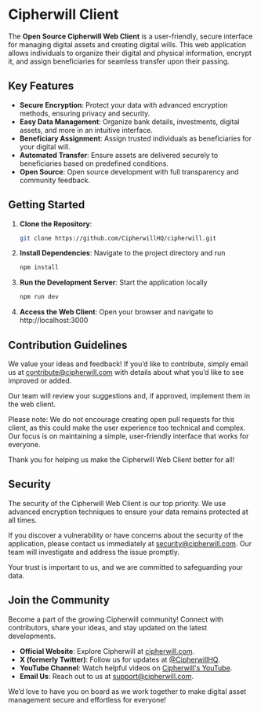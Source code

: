# Cipherwill Client

The **Open Source Cipherwill Web Client** is a user-friendly, secure interface for managing digital assets and creating digital wills. This web application allows individuals to organize their digital and physical information, encrypt it, and assign beneficiaries for seamless transfer upon their passing.

## Key Features

- **Secure Encryption**: Protect your data with advanced encryption methods, ensuring privacy and security.
- **Easy Data Management**: Organize bank details, investments, digital assets, and more in an intuitive interface.
- **Beneficiary Assignment**: Assign trusted individuals as beneficiaries for your digital will.
- **Automated Transfer**: Ensure assets are delivered securely to beneficiaries based on predefined conditions.
- **Open Source**: Open source development with full transparency and community feedback.

## Getting Started

1. **Clone the Repository**:

   ```bash
   git clone https://github.com/CipherwillHQ/cipherwill.git
   ```

2. **Install Dependencies**: Navigate to the project directory and run

   ```bash
   npm install
   ```

3. **Run the Development Server**: Start the application locally

   ```bash
   npm run dev
   ```

4. **Access the Web Client**: Open your browser and navigate to http://localhost:3000

## Contribution Guidelines

We value your ideas and feedback! If you’d like to contribute, simply email us at [contribute@cipherwill.com](mailto:contribute@cipherwill.com) with details about what you’d like to see improved or added. 

Our team will review your suggestions and, if approved, implement them in the web client. 

Please note: We do not encourage creating open pull requests for this client, as this could make the user experience too technical and complex. Our focus is on maintaining a simple, user-friendly interface that works for everyone.

Thank you for helping us make the Cipherwill Web Client better for all!

## Security

The security of the Cipherwill Web Client is our top priority. We use advanced encryption techniques to ensure your data remains protected at all times. 

If you discover a vulnerability or have concerns about the security of the application, please contact us immediately at [security@cipherwill.com](mailto:security@cipherwill.com). Our team will investigate and address the issue promptly.

Your trust is important to us, and we are committed to safeguarding your data.

## Join the Community

Become a part of the growing Cipherwill community! Connect with contributors, share your ideas, and stay updated on the latest developments.

- **Official Website**: Explore Cipherwill at [cipherwill.com](https://www.cipherwill.com).  
- **X (formerly Twitter)**: Follow us for updates at [@CipherwillHQ](https://x.com/CipherwillHQ).  
- **YouTube Channel**: Watch helpful videos on [Cipherwill's YouTube](https://www.youtube.com/@CipherwillHQ).  
- **Email Us**: Reach out to us at [support@cipherwill.com](mailto:support@cipherwill.com).  


We’d love to have you on board as we work together to make digital asset management secure and effortless for everyone!